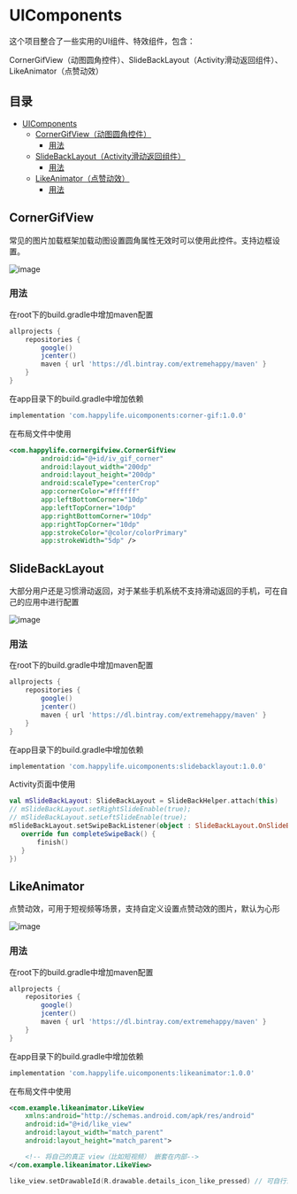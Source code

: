 # UIComponents

这个项目整合了一些实用的UI组件、特效组件，包含：

CornerGifView（动图圆角控件）、SlideBackLayout（Activity滑动返回组件）、LikeAnimator（点赞动效）

## 目录
- [UIComponents](#uicomponents)
  * [CornerGifView（动图圆角控件）](#cornergifview)
    + [用法](#--)
  * [SlideBackLayout（Activity滑动返回组件）](#slidebacklayout)
    + [用法](#---1)
  * [LikeAnimator（点赞动效）](#likeanimator)
    + [用法](#---1)


## CornerGifView

常见的图片加载框架加载动图设置圆角属性无效时可以使用此控件。支持边框设置。

![image](https://github.com/extremehappylife/UIComponents/raw/master/app/src/main/res/drawable/gifhome_320x685_4s.gif)

### 用法
在root下的build.gradle中增加maven配置
```groovy
allprojects {
    repositories {
        google()
        jcenter()
        maven { url 'https://dl.bintray.com/extremehappy/maven' }
    }
}
```
在app目录下的build.gradle中增加依赖
```groovy
implementation 'com.happylife.uicomponents:corner-gif:1.0.0'
```
在布局文件中使用
```xml
<com.happylife.cornergifview.CornerGifView
        android:id="@+id/iv_gif_corner"
        android:layout_width="200dp"
        android:layout_height="200dp"
        android:scaleType="centerCrop"
        app:cornerColor="#ffffff"
        app:leftBottomCorner="10dp"
        app:leftTopCorner="10dp"
        app:rightBottomCorner="10dp"
        app:rightTopCorner="10dp"
        app:strokeColor="@color/colorPrimary"
        app:strokeWidth="5dp" />
```

## SlideBackLayout

大部分用户还是习惯滑动返回，对于某些手机系统不支持滑动返回的手机，可在自己的应用中进行配置

![image](https://github.com/extremehappylife/UIComponents/blob/master/app/src/main/res/drawable/gifhome_320x693_5s.gif)

### 用法
在root下的build.gradle中增加maven配置
```groovy
allprojects {
    repositories {
        google()
        jcenter()
        maven { url 'https://dl.bintray.com/extremehappy/maven' }
    }
}
```
在app目录下的build.gradle中增加依赖
```groovy
implementation 'com.happylife.uicomponents:slidebacklayout:1.0.0'
```
Activity页面中使用
```kotlin
val mSlideBackLayout: SlideBackLayout = SlideBackHelper.attach(this)
// mSlideBackLayout.setRightSlideEnable(true);
// mSlideBackLayout.setLeftSlideEnable(true);
mSlideBackLayout.setSwipeBackListener(object : SlideBackLayout.OnSlideBackListener {
   override fun completeSwipeBack() {
       finish()
   }
})
```

## LikeAnimator

点赞动效，可用于短视频等场景，支持自定义设置点赞动效的图片，默认为心形

![image](https://github.com/extremehappylife/UIComponents/raw/master/app/src/main/res/drawable/gifhome_320x685_4s.gif)

### 用法
在root下的build.gradle中增加maven配置
```groovy
allprojects {
    repositories {
        google()
        jcenter()
        maven { url 'https://dl.bintray.com/extremehappy/maven' }
    }
}
```
在app目录下的build.gradle中增加依赖
```groovy
implementation 'com.happylife.uicomponents:likeanimator:1.0.0'
```
在布局文件中使用
```xml
<com.example.likeanimator.LikeView
    xmlns:android="http://schemas.android.com/apk/res/android"
    android:id="@+id/like_view"
    android:layout_width="match_parent"
    android:layout_height="match_parent">

    <!-- 将自己的真正 view（比如短视频） 嵌套在内部-->
</com.example.likeanimator.LikeView>
```

```kotlin
like_view.setDrawableId(R.drawable.details_icon_like_pressed) // 可自行设置所需的动效图片，默认为心形
```
